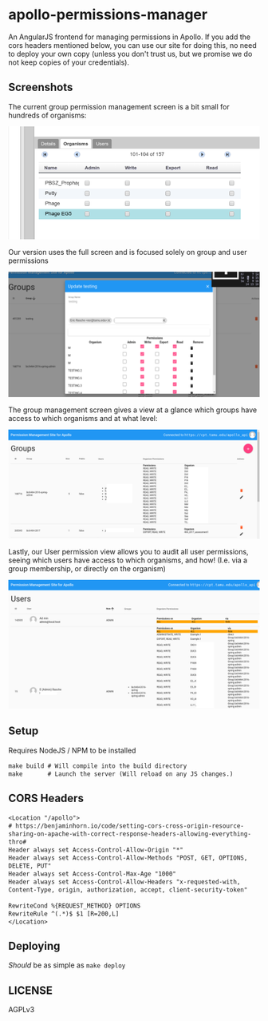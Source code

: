 # apollo-permissions-manager

An AngularJS frontend for managing permissions in Apollo. If you add the cors
headers mentioned below, you can use our site for doing this, no need to deploy
your own copy (unless you don't trust us, but we promise we do not keep copies
of your credentials).

## Screenshots

The current group permission management screen is a bit small for hundreds of organisms:

![](./media/apollo-current.png)

Our version uses the full screen and is focused solely on group and user permissions

![](./media/group-org-mgmt.png)

The group management screen gives a view at a glance which groups have access to which organisms and at what level:

![](./media/group-mgmt.png)

Lastly, our User permission view allows you to audit all user permissions, seeing which users have access to which organisms, and how! (I.e. via a group membership, or directly on the organism)

![](./media/user-audit.png)


## Setup

Requires NodeJS / NPM to be installed

```
make build # Will compile into the build directory
make       # Launch the server (Will reload on any JS changes.)
```

## CORS Headers

```apache2
<Location "/apollo">
# https://benjaminhorn.io/code/setting-cors-cross-origin-resource-sharing-on-apache-with-correct-response-headers-allowing-everything-thro#
Header always set Access-Control-Allow-Origin "*"
Header always set Access-Control-Allow-Methods "POST, GET, OPTIONS, DELETE, PUT"
Header always set Access-Control-Max-Age "1000"
Header always set Access-Control-Allow-Headers "x-requested-with, Content-Type, origin, authorization, accept, client-security-token"

RewriteCond %{REQUEST_METHOD} OPTIONS
RewriteRule ^(.*)$ $1 [R=200,L]
</Location>
```

## Deploying

*Should* be as simple as `make deploy`

## LICENSE

AGPLv3
